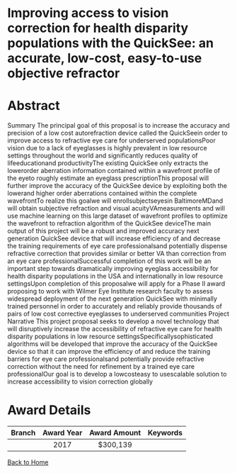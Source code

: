 
Improving access to vision correction for health disparity populations with the QuickSee: an accurate, low-cost, easy-to-use objective refractor
================================================================================================================================================

# Abstract


Summary
The principal goal of this proposal is to increase the accuracy and precision of a low cost autorefraction
device called the QuickSeein order to improve access to refractive eye care for underserved populationsPoor vision due to a lack of eyeglasses is highly prevalent in low resource settings throughout the world and
significantly reduces quality of lifeeducationand productivityThe existing QuickSee only extracts the lowerorder aberration information contained within a wavefront profile of the eyeto roughly estimate an eyeglass
prescriptionThis proposal will further improve the accuracy of the QuickSee device by exploiting both the
lowerand higher order aberrations contained within the complete wavefrontTo realize this goalwe will
enrollsubjectseyesin BaltimoreMDand will obtain subjective refraction and visual acuityVAmeasurements and will use machine learning on this large dataset of wavefront profiles to optimize the
wavefront to refraction algorithm of the QuickSee deviceThe main output of this project will be a robust
and improved accuracy next generation QuickSee device that will increase efficiency of and decrease
the training requirements of eye care professionalsand potentially dispense refractive correction that
provides similar or better VA than correction from an eye care professionalSuccessful completion of this
work will be an important step towards dramatically improving eyeglass accessibility for health disparity
populations in the USA and internationally in low resource settingsUpon completion of this proposalwe will
apply for a Phase II award proposing to work with Wilmer Eye Institute research faculty to assess widespread
deployment of the next generation QuickSee with minimally trained personnel in order to accurately and
reliably provide thousands of pairs of low cost corrective eyeglasses to underserved communities Project Narrative
This project proposal seeks to develop a novel technology that will disruptively increase the accessibility of
refractive eye care for health disparity populations in low resource settingsSpecificallysophisticated
algorithms will be developed that improve the accuracy of the QuickSee device so that it can improve the
efficiency of and reduce the training barriers for eye care professionalsand potentially provide refractive
correction without the need for refinement by a trained eye care professionalOur goal is to develop a lowcosteasy to usescalable solution to increase accessibility to vision correction globally  

# Award Details

|Branch|Award Year|Award Amount|Keywords|
| :---: | :---: | :---: | :---: |
||2017|$300,139||
  
  


[Back to Home](https://github.com/chrischow/dod_sbir_awards#2424)